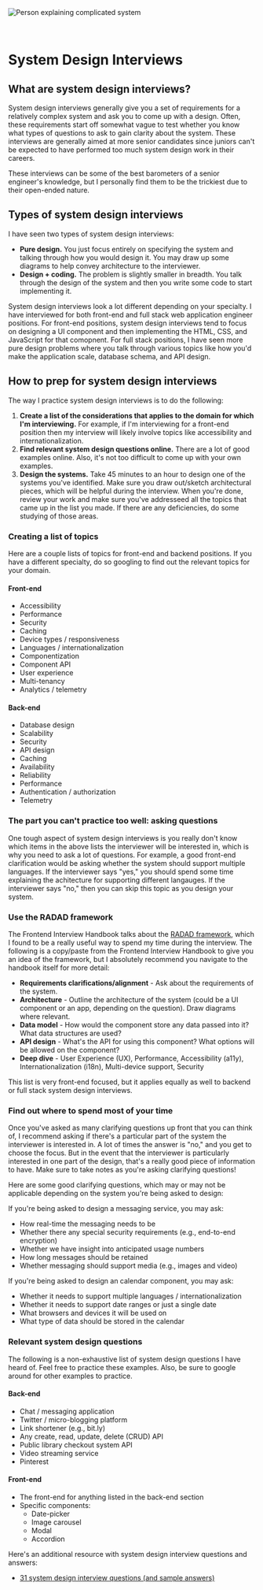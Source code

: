 <img style="margin: 0 auto; max-width:17rem; margin-bottom: 2rem" alt="Person explaining complicated system" src="/system.svg" />

# System Design Interviews

## What are system design interviews?

System design interviews generally give you a set of requirements for a relatively complex system and ask you to come up with a design. Often, these requirements start off somewhat vague to test whether you know what types of questions to ask to gain clarity about the system. These interviews are generally aimed at more senior candidates since juniors can't be expected to have performed too much system design work in their careers.

These interviews can be some of the best barometers of a senior engineer's knowledge, but I personally find them to be the trickiest due to their open-ended nature.

## Types of system design interviews

I have seen two types of system design interviews:

- **Pure design.** You just focus entirely on specifying the system and talking through how you would design it. You may draw up some diagrams to help convey architecture to the interviewer.
- **Design + coding.** The problem is slightly smaller in breadth. You talk through the design of the system and then you write some code to start implementing it.

System design interviews look a lot different depending on your specialty. I have interviewed for both front-end and full stack web application engineer positions. For front-end positions, system design interviews tend to focus on designing a UI component and then implementing the HTML, CSS, and JavaScript for that comopnent. For full stack positions, I have seen more pure design problems where you talk through various topics like how you'd make the application scale, database schema, and API design.

## How to prep for system design interviews

The way I practice system design interviews is to do the following:

1. **Create a list of the considerations that applies to the domain for which I'm interviewing.** For example, if I'm interviewing for a front-end position then my interview will likely involve topics like accessibility and internationalization.
2. **Find relevant system design questions online.** There are a lot of good examples online. Also, it's not too difficult to come up with your own examples.
3. **Design the systems.** Take 45 minutes to an hour to design one of the systems you've identified. Make sure you draw out/sketch architectural pieces, which will be helpful during the interview. When you're done, review your work and make sure you've addresseed all the topics that came up in the list you made. If there are any deficiencies, do some studying of those areas.

### Creating a list of topics

Here are a couple lists of topics for front-end and backend positions. If you have a different specialty, do so googling to find out the relevant topics for your domain.

#### Front-end

- Accessibility
- Performance
- Security
- Caching
- Device types / responsiveness
- Languages / internationalization
- Componentization
- Component API
- User experience
- Multi-tenancy
- Analytics / telemetry

#### Back-end

- Database design
- Scalability
- Security
- API design
- Caching
- Availability
- Reliability
- Performance
- Authentication / authorization
- Telemetry

### The part you can't practice too well: asking questions

One tough aspect of system design interviews is you really don't know which items in the above lists the interviewer will be interested in, which is why you need to ask a lot of questions. For example, a good front-end clarification would be asking whether the system should support multiple languages. If the interviewer says "yes," you should spend some time explaining the achitecture for supporting different langauges. If the interviewer says "no," then you can skip this topic as you design your system.

### Use the RADAD framework

The Frontend Interview Handbook talks about the [RADAD framework](https://www.frontendinterviewhandbook.com/front-end-system-design/#radad-framework), which I found to be a really useful way to spend my time during the interview. The following is a copy/paste from the Frontend Interview Handbook to give you an idea of the framework, but I absolutely recommend you navigate to the handbook itself for more detail:

- **Requirements clarifications/alignment** - Ask about the requirements of the system.
- **Architecture** - Outline the architecture of the system (could be a UI component or an app, depending on the question). Draw diagrams where relevant.
- **Data model** - How would the component store any data passed into it? What data structures are used?
- **API design** - What's the API for using this component? What options will be allowed on the component?
- **Deep dive** - User Experience (UX), Performance, Accessibility (a11y), Internationalization (i18n), Multi-device support, Security

This list is very front-end focused, but it applies equally as well to backend or full stack system design interviews.

### Find out where to spend most of your time

Once you've asked as many clarifying questions up front that you can think of, I recommend asking if there's a particular part of the system the interviewer is interested in. A lot of times the answer is "no," and you get to choose the focus. But in the event that the interviewer is particularly interested in one part of the design, that's a really good piece of information to have. Make sure to take notes as you're asking clarifying questions!

Here are some good clarifying questions, which may or may not be applicable depending on the system you're being asked to design:

If you're being asked to design a messaging service, you may ask:

- How real-time the messaging needs to be
- Whether there any special security requirements (e.g., end-to-end encryption)
- Whether we have insight into anticipated usage numbers
- How long messages should be retained
- Whether messaging should support media (e.g., images and video)

If you're being asked to design an calendar component, you may ask:

- Whether it needs to support multiple languages / internationalization
- Whether it needs to support date ranges or just a single date
- What browsers and devices it will be used on
- What type of data should be stored in the calendar

### Relevant system design questions

The following is a non-exhaustive list of system design questions I have heard of. Feel free to practice these examples. Also, be sure to google around for other examples to practice.

#### Back-end

- Chat / messaging application
- Twitter / micro-blogging platform
- Link shortener (e.g., bit.ly)
- Any create, read, update, delete (CRUD) API
- Public library checkout system API
- Video streaming service
- Pinterest

#### Front-end

- The front-end for anything listed in the back-end section
- Specific components:
  - Date-picker
  - Image carousel
  - Modal
  - Accordion

Here's an additional resource with system design interview questions and answers:

- [31 system design interview questions (and sample answers)](https://igotanoffer.com/blogs/tech/system-design-interviews)
